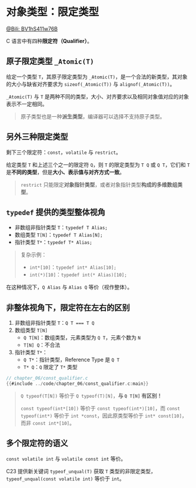 # 对象类型：限定类型

[@Bili: BV1hS411w76B](https://www.bilibili.com/video/BV1hS411w76B)

C 语言中有四种**限定符（Qualifier）**。

## 原子限定类型 `_Atomic(T)`

给定一个类型 `T`，其原子限定类型为 `_Atomic(T)`，是一个合法的新类型，其对象的大小与缺省对齐要求为 `sizeof(_Atomic(T))` 与 `alignof(_Atomic(T))`。

`_Atomic(T)` 与 `T` 是两种不同的类型，大小、对齐要求以及相同对象值对应的对象表示不一定相同。

> 原子类型也是一种**派生类型**，编译器可以选择不支持原子类型。


## 另外三种限定类型

剩下三个限定符：`const`，`volatile` 与 `restrict`。

给定类型 `T` 和上述三个之一的限定符 `Q`，则 `T` 的限定类型为 `T Q` 或 `Q T`，它们和 `T` 是**不同的类型**，但是**大小、表示值与对齐方式一致**。

> `restrict` 只能限定**对象指针类型**，或者对象指针类型**构成的多维数组类型**。


## `typedef` 提供的类型整体视角

- 非数组非指针类型 `T`：`typedef T Alias;`
- 数组类型 `T[N]`：`typedef T Alias[N];`
- 指针类型 `T*`：`typedef T* Alias;`

> 复杂示例：
> - `int*[10]`：`typedef int* Alias[10];`
> - `int(*)[10]`：`typedef int(* Alias)[10];`

在这种情况下，`Q Alias` 与 `Alias Q` 等价（视作整体）。

## 非整体视角下，限定符在左右的区别

1. 非数组非指针类型 `T`：`Q T === T Q`
2. 数组类型 `T[N]`
   - `Q T[N]`：数组类型，元素类型为 `Q T`，元素个数为 `N`
   - `T[N] Q`：不合法
3. 指针类型 `T*`：
   - `Q T*`：指针类型，Reference Type 是 `Q T`
   - `T* Q`：`Q` 限定了 `T*` 类型

```c
// chapter_06/const_qualifier.c
{{#include ../code/chapter_06/const_qualifier.c:main}}
```

> `Q typeof(T[N])` 等价于 `Q typeof(T)[N]`，**与 `Q T[N]` 有区别！**
>
> `const typeof(int*[10])` 等价于 `const typeof(int*)[10]`，而 `const typeof(int*)` 等价于 `int *const`，因此原类型等价于 `int* const[10]`，而非 `const int*[10]`。


## 多个限定符的语义

`const volatile int` 与 `volatile const int` 等价。

C23 提供新关键词 `typeof_unqual(T)` 获取 `T` 类型的非限定类型，`typeof_unqual(const volatile int)` 等价于 `int`。
